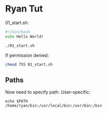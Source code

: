 # Ryan Tut 

01_start.sh: 

```bash
#!/bin/bash 
echo Hello World!
```

```sh
./01_start.sh
```

If permission denied:  

```sh
chmod 755 01_start.sh
```

## Paths 

Now need to specify path. User-specific: 

```
echo $PATH
/home/ryan/bin:/usr/local/bin:/usr/bin:/bin
```



